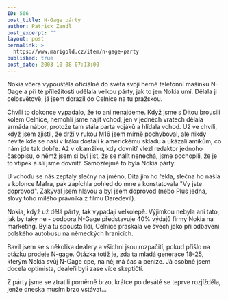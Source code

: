 ```yaml
---
ID: 566
post_title: N-Gage párty
author: Patrick Zandl
post_excerpt: ""
layout: post
permalink: >
  https://www.marigold.cz/item/n-gage-party
published: true
post_date: 2003-10-08 07:13:00
---
```

<P>Nokia včera vypouštěla oficiálně do světa svoji herně telefonní mašinku N-Gage a při té příležitosti udělala velkou párty, jak to jen Nokia umí. Dělala ji celosvětově, já jsem dorazil do Celnice na tu pražskou.</P>
<P>Chvíli to dokonce vypadalo, že to ani nenajdeme. Když jsme s Ditou brousili kolem Celnice, nemohli jsme najít vchod, jen v jedněch vratech dělala armáda nábor, protože tam stála parta vojáků a hlídala vchod. Už ve chvíli, když jsem zjistil, že drží v rukou M16 jsem mírně pochyboval, ale nikdy nevíte kde se naši v Iráku dostali k americkému skladu a ukázali amíkům, co nám jde tak dobře. Až v okamžiku, kdy dovnitř vlezl redaktor jednoho časopisu, o němž jsem si byl jist, že se nalít nenechá, jsme pochopili, že je to vtípek a šli jsme dovnitř. Samozřejmě to byla Nokia párty. </P>
<P>U vchodu se nás zeptaly slečny na jméno, Dita jim ho řekla, slečna ho našla v kolonce Mafra, pak zapíchla pohled do mne a konstatovala "Vy jste doprovod". Zakýval jsem hlavou a byl jsem doprovod (nebo Plus jedna, slovy toho milého právníka z filmu Daredevil).</P>
<P>Nokia, když už dělá párty, tak vypadají velkolepě. Výjimkou nebyla ani tato, jak by taky ne - podpora N-Gage představuje 40% výdajů firmy Nokia na marketing. Byla tu spousta lidí, Celnice praskala ve švech jako při odbavení polského autobusu na německých hranicích. </P>
<P>Bavil jsem se s několika dealery a všichni jsou rozpačití, pokud přišlo na otázku prodeje N-gage. Otázka totiž je, zda ta mladá generace 18-25, kterým Nokia svůj N-Gage cpe, na něj má čas a peníze. Já osobně jsem docela optimista, dealeři byli zase více skeptičtí. </P>
<P>Z párty jsme se ztratili poměrně brzo, krátce po desáté se teprve rozjížděla, jenže dneska musím brzo vstávat...</P>